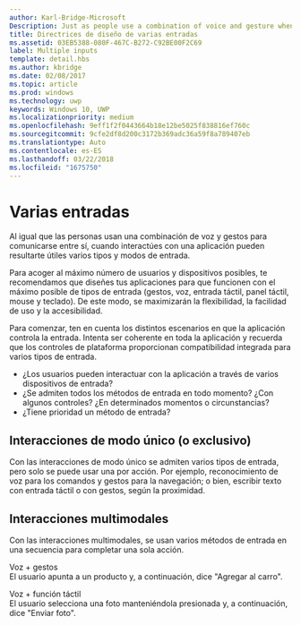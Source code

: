 ```yaml
---
author: Karl-Bridge-Microsoft
Description: Just as people use a combination of voice and gesture when communicating with each other, multiple types and modes of input can also be useful when interacting with an app.
title: Directrices de diseño de varias entradas
ms.assetid: 03EB5388-080F-467C-B272-C92BE00F2C69
label: Multiple inputs
template: detail.hbs
ms.author: kbridge
ms.date: 02/08/2017
ms.topic: article
ms.prod: windows
ms.technology: uwp
keywords: Windows 10, UWP
ms.localizationpriority: medium
ms.openlocfilehash: 9eff1f2f0443664b18e12be5025f838816ef760c
ms.sourcegitcommit: 9cfe2df8d200c3172b369adc36a59f8a789407eb
ms.translationtype: Auto
ms.contentlocale: es-ES
ms.lasthandoff: 03/22/2018
ms.locfileid: "1675750"
---
```

# <a name="multiple-inputs"></a>Varias entradas


Al igual que las personas usan una combinación de voz y gestos para comunicarse entre sí, cuando interactúes con una aplicación pueden resultarte útiles varios tipos y modos de entrada.


Para acoger al máximo número de usuarios y dispositivos posibles, te recomendamos que diseñes tus aplicaciones para que funcionen con el máximo posible de tipos de entrada (gestos, voz, entrada táctil, panel táctil, mouse y teclado). De este modo, se maximizarán la flexibilidad, la facilidad de uso y la accesibilidad.

Para comenzar, ten en cuenta los distintos escenarios en que la aplicación controla la entrada. Intenta ser coherente en toda la aplicación y recuerda que los controles de plataforma proporcionan compatibilidad integrada para varios tipos de entrada.

-   ¿Los usuarios pueden interactuar con la aplicación a través de varios dispositivos de entrada?
-   ¿Se admiten todos los métodos de entrada en todo momento? ¿Con algunos controles? ¿En determinados momentos o circunstancias?
-   ¿Tiene prioridad un método de entrada?

## <a name="single-or-exclusive-mode-interactions"></a>Interacciones de modo único (o exclusivo)


Con las interacciones de modo único se admiten varios tipos de entrada, pero solo se puede usar una por acción. Por ejemplo, reconocimiento de voz para los comandos y gestos para la navegación; o bien, escribir texto con entrada táctil o con gestos, según la proximidad.

## <a name="multimodal-interactions"></a>Interacciones multimodales

Con las interacciones multimodales, se usan varios métodos de entrada en una secuencia para completar una sola acción.

Voz + gestos  
El usuario apunta a un producto y, a continuación, dice "Agregar al carro".

Voz + función táctil  
El usuario selecciona una foto manteniéndola presionada y, a continuación, dice "Enviar foto".



